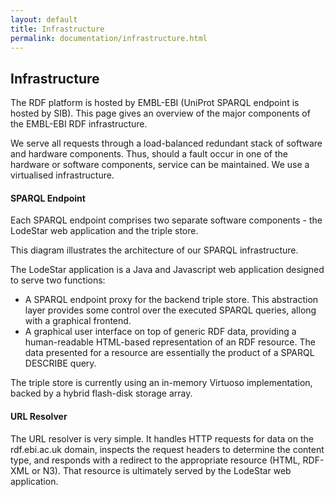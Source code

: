 ```yaml
---
layout: default
title: Infrastructure
permalink: documentation/infrastructure.html
---
```

## Infrastructure

The RDF platform is hosted by EMBL-EBI (UniProt SPARQL endpoint is hosted by SIB). This page gives an overview of the major components of the EMBL-EBI RDF infrastructure.

We serve all requests through a load-balanced redundant stack of software and hardware components. Thus, should a fault occur in one of the hardware or software components, service can be maintained. We use a virtualised infrastructure.


#### SPARQL Endpoint

Each SPARQL endpoint comprises two separate software components - the LodeStar web application and the triple store.

This diagram illustrates the architecture of our SPARQL infrastructure.

The LodeStar application is a Java and Javascript web application designed to serve two functions:

* A SPARQL endpoint proxy for the backend triple store. This abstraction layer provides some control over the executed SPARQL queries, allong with a graphical frontend.
* A graphical user interface on top of generic RDF data, providing a human-readable HTML-based representation of an RDF resource. The data presented for a resource are essentially the product of a SPARQL DESCRIBE query.

The triple store is currently using an in-memory Virtuoso implementation, backed by a hybrid flash-disk storage array.

#### URL Resolver

The URL resolver is very simple. It handles HTTP requests for data on the rdf.ebi.ac.uk domain, inspects the request headers to determine the content type, and responds with a redirect to the appropriate resource (HTML, RDF-XML or N3). That resource is ultimately served by the LodeStar web application.
